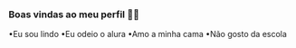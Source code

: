 ### Boas vindas ao meu perfil 💙💙
•Eu sou lindo
•Eu odeio o alura 
•Amo a minha cama
•Não gosto da escola

























































































































































































































